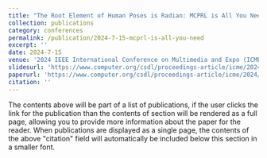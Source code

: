 ```yaml
---
title: "The Root Element of Human Poses is Radian: MCPRL is All You Need"
collection: publications
category: conferences
permalink: /publication/2024-7-15-mcprl-is-all-you-need
excerpt: ''
date: 2024-7-15
venue: '2024 IEEE International Conference on Multimedia and Expo (ICME)'
slidesurl: 'https://www.computer.org/csdl/proceedings-article/icme/2024/10687728/20F0vaiOMG4'
paperurl: 'https://www.computer.org/csdl/proceedings-article/icme/2024/10687728/20F0vaiOMG4'
citation: ''
---
```


The contents above will be part of a list of publications, if the user clicks the link for the publication than the contents of section will be rendered as a full page, allowing you to provide more information about the paper for the reader. When publications are displayed as a single page, the contents of the above "citation" field will automatically be included below this section in a smaller font.
